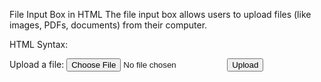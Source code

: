 File Input Box in HTML
The file input box allows users to upload files (like images, PDFs, documents) from their computer.

 HTML Syntax:

<form action="upload.php" method="post" enctype="multipart/form-data">
  <label for="myfile">Upload a file:</label>
  <input type="file" id="myfile" name="myfile">
  <input type="submit" value="Upload">
</form>



